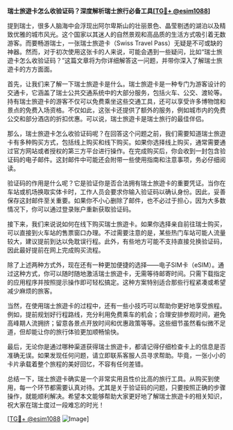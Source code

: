 **瑞士旅遊卡怎么收验证码？深度解析瑞士旅行必备工具[[TG💪+ @esim1088](https://t.me/s/esim1088)]**

提到瑞士，很多人脑海中会浮现出阿尔卑斯山的壮丽景色、晶莹剔透的湖泊以及精致优雅的城市风光。这个国家以其迷人的自然景观和高品质的生活方式吸引着无数游客。而要畅游瑞士，一张瑞士旅遊卡（Swiss Travel Pass）无疑是不可或缺的神器。然而，对于初次使用这张卡的人来说，可能会遇到一些疑问，比如“瑞士旅遊卡怎么收验证码？”这篇文章将为你详细解答这一问题，并带你深入了解瑞士旅遊卡的方方面面。

首先，让我们来了解一下瑞士旅遊卡是什么。瑞士旅遊卡是一种专门为游客设计的交通卡，它涵盖了瑞士公共交通系统中的大部分服务，包括火车、公交、渡轮等。持有瑞士旅遊卡的游客不仅可以免费乘坐这些交通工具，还可以享受许多博物馆和景点的免费入场资格。不仅如此，这张卡还提供了额外的服务，例如城市内的免费公交和部分酒店的折扣优惠。可以说，瑞士旅遊卡是瑞士旅行的最佳伴侣。

那么，瑞士旅遊卡怎么收验证码呢？在回答这个问题之前，我们需要知道瑞士旅遊卡有多种购买方式，包括线上购买和线下购买。如果你选择线上购买，通常需要通过官方网站或者授权的第三方平台进行操作。在完成购买后，你会收到一封包含验证码的电子邮件。这封邮件中可能还会附带一些使用指南和注意事项，务必仔细阅读。

验证码的作用是什么呢？它是验证你是否合法拥有瑞士旅遊卡的重要凭证。当你在车站或机场换取实体卡时，工作人员会要求你输入验证码以确认身份。因此，妥善保存这封邮件至关重要。如果你不小心删除了邮件，也不必过于担心，因为大多数情况下，你可以通过登录账户重新获取验证码。

接下来，我们来说说如何在线下购买瑞士旅遊卡。如果你选择亲自前往瑞士购买，可以直接到火车站的售票窗口办理。不过需要注意的是，某些热门车站可能人流量较大，建议提前到达以免耽误行程。此外，有些地方可能不支持直接兑换验证码，因此最好提前在网上完成购买流程。

除了上述两种方式外，现在还有一种更加便捷的选择——电子SIM卡（eSIM）。通过这种方式，你可以随时随地激活瑞士旅遊卡，无需等待邮寄时间。只需下载指定的应用程序并按照提示操作即可轻松搞定。这种方案特别适合那些行程紧凑或希望减少麻烦的旅客。

当然，在使用瑞士旅遊卡的过程中，还有一些小技巧可以帮助你更好地享受旅程。例如，提前规划好行程路线，充分利用免费乘车的机会；合理安排参观时间，避免高峰期人流拥挤；留意各景点开放时间和优惠政策等等。这些细节虽然看似微不足道，但却能让你的旅行体验更加顺畅愉快。

最后，无论你是通过哪种渠道获得瑞士旅遊卡，都请记得仔细检查卡上的信息是否准确无误。如果发现任何问题，请立即联系客服人员寻求帮助。毕竟，一张小小的卡片承载着整个旅程的美好回忆，不容有任何差错。

总结一下，瑞士旅遊卡确实是一个非常实用且性价比高的旅行工具。从购买到使用，每一个环节都需要认真对待。尤其是关于验证码的问题，只要按照正确的步骤操作，就能顺利解决。希望本文能够帮助大家更好地了解瑞士旅遊卡的相关知识，祝大家在瑞士度过一段难忘的时光！

[[TG💪+ @esim1088](https://t.me/s/esim1088) ![Image](https://i.postimg.cc/4NQfJmqS/Snipaste-2025-05-13-00-14-12.png)]